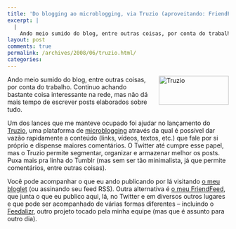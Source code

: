 ```yaml
---
title: 'Do blogging ao microblogging, via Truzio (aproveitando: FriendFeed e Feedalizr)'
excerpt: |
  |
    Ando meio sumido do blog, entre outras coisas, por conta do trabalho. Continuo achando bastante coisa interessante na rede, mas não dá mais tempo de escrever posts elaborados sobre tudo. Um dos lances que me manteve ocupado foi ajudar no...
layout: post
comments: true
permalink: /archives/2008/06/truzio.html/
categories:
---
```

<span class="mt-enclosure mt-enclosure-image"><img alt="Truzio" src="//chester.me/archives/img/logo.png" width="159" height="66" class="mt-image-right" style="float: right; margin: 0 0 20px 20px;" /></span>Ando meio sumido do blog, entre outras coisas, por conta do trabalho. Continuo achando bastante coisa interessante na rede, mas não dá mais tempo de escrever posts elaborados sobre tudo.

Um dos lances que me manteve ocupado foi ajudar no lançamento do [Truzio][1], uma plataforma de [microblogging][2] através da qual é possível dar vazão rapidamente a conteúdo (links, vídeos, textos, etc.) que fale por si próprio e dispense maiores comentários. O Twitter até cumpre esse papel, mas o Truzio permite segmentar, organizar e armazenar melhor os posts. Puxa mais pra linha do Tumblr (mas sem ser tão minimalista, já que permite comentários, entre outras coisas).

Você pode acompanhar o que eu ando publicando por lá visitando [o meu bloglet][3] (ou assinando seu feed RSS). Outra alternativa é [o meu FriendFeed][4], que junta o que eu publico aqui, lá, no Twitter e em diversos outros lugares e que pode ser acompanhado de várias formas diferentes &#8211; incluindo o [Feedalizr][5], outro projeto tocado pela minha equipe (mas que é assunto para outro dia).

 [1]: http://truzio.com
 [2]: http://pt.wikipedia.org/wiki/Micro-blogging
 [3]: http://truzio.com/chester/bloglet
 [4]: http://friendfeed.com/chesterbr
 [5]: http://feedalizr.com
